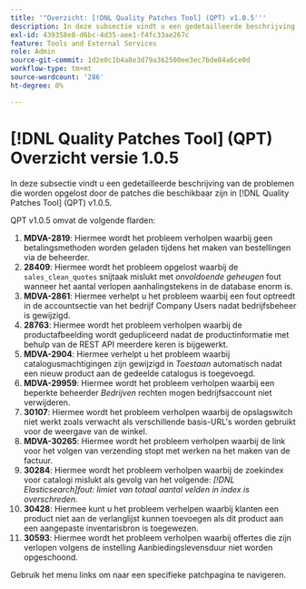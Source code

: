 ```yaml
---
title: '"Overzicht: [!DNL Quality Patches Tool] (QPT) v1.0.5'''
description: In deze subsectie vindt u een gedetailleerde beschrijving van de problemen die worden opgelost door de patches die beschikbaar zijn in [!DNL Quality Patches Tool] (QPT) v1.0.5.
exl-id: 439358e8-d6bc-4d35-aee1-f4fc33ae267c
feature: Tools and External Services
role: Admin
source-git-commit: 1d2e0c1b4a8e3d79a362500ee3ec7bde84a6ce0d
workflow-type: tm+mt
source-wordcount: '286'
ht-degree: 0%

---
```


# [!DNL Quality Patches Tool] (QPT) Overzicht versie 1.0.5

In deze subsectie vindt u een gedetailleerde beschrijving van de problemen die worden opgelost door de patches die beschikbaar zijn in [!DNL Quality Patches Tool] (QPT) v1.0.5.

QPT v1.0.5 omvat de volgende flarden:

1. **MDVA-2819**: Hiermee wordt het probleem verholpen waarbij geen betalingsmethoden worden geladen tijdens het maken van bestellingen via de beheerder.
1. **28409**: Hiermee wordt het probleem opgelost waarbij de `sales_clean_quotes` snijtaak mislukt met *onvoldoende geheugen* fout wanneer het aantal verlopen aanhalingstekens in de database enorm is.
1. **MDVA-2861**: Hiermee verhelpt u het probleem waarbij een fout optreedt in de accountsectie van het bedrijf Company Users nadat bedrijfsbeheer is gewijzigd.
1. **28763**: Hiermee wordt het probleem verholpen waarbij de productafbeelding wordt gedupliceerd nadat de productinformatie met behulp van de REST API meerdere keren is bijgewerkt.
1. **MDVA-2904**: Hiermee verhelpt u het probleem waarbij catalogusmachtigingen zijn gewijzigd in *Toestaan* automatisch nadat een nieuw product aan de gedeelde catalogus is toegevoegd.
1. **MDVA-29959**: Hiermee wordt het probleem verholpen waarbij een beperkte beheerder *Bedrijven* rechten mogen bedrijfsaccount niet verwijderen.
1. **30107**: Hiermee wordt het probleem verholpen waarbij de opslagswitch niet werkt zoals verwacht als verschillende basis-URL&#39;s worden gebruikt voor de weergave van de winkel.
1. **MDVA-30265**: Hiermee wordt het probleem verholpen waarbij de link voor het volgen van verzending stopt met werken na het maken van de factuur.
1. **30284**: Hiermee wordt het probleem verholpen waarbij de zoekindex voor catalogi mislukt als gevolg van het volgende: *[!DNL Elasticsearch]fout: limiet van totaal aantal velden in index is overschreden.*
1. **30428**: Hiermee kunt u het probleem verhelpen waarbij klanten een product niet aan de verlanglijst kunnen toevoegen als dit product aan een aangepaste inventarisbron is toegewezen.
1. **30593**: Hiermee wordt het probleem verholpen waarbij offertes die zijn verlopen volgens de instelling Aanbiedingslevensduur niet worden opgeschoond.

Gebruik het menu links om naar een specifieke patchpagina te navigeren.
